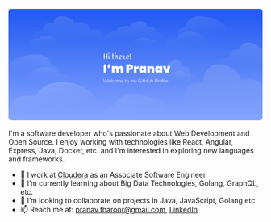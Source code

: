 

<!--
**pranavtharoor/pranavtharoor** is a ✨ _special_ ✨ repository because its `README.md` (this file) appears on your GitHub profile.

Here are some ideas to get you started:

- 🔭 I’m currently working on ...
- 🌱 I’m currently learning ...
- 👯 I’m looking to collaborate on ...
- 🤔 I’m looking for help with ...
- 💬 Ask me about ...
- 📫 How to reach me: ...
- 😄 Pronouns: ...
- ⚡ Fun fact: ...
-->

![Hi, there! I'm Pranav](https://github.com/pranavtharoor/pranavtharoor/blob/master/greeting.svg?raw=true)

I'm a software developer who's passionate about Web Development and Open Source. I enjoy working with technologies like React, Angular, Express, Java, Docker, etc. and I'm interested in exploring new languages and frameworks.

- 🔭 I work at [Cloudera](https://www.cloudera.com/) as an Associate Software Engineer
- 🌱 I’m currently learning about Big Data Technologies, Golang, GraphQL, etc.
- 👯 I’m looking to collaborate on projects in Java, JavaScript, Golang etc.
- 📫 Reach me at: pranav.tharoor@gmail.com, [LinkedIn](https://linkedin.com/in/pranavtharoor)

<br/>

<!--![Check out a few of the projects I've worked on](https://github.com/pranavtharoor/pranavtharoor/blob/master/footer-text.svg?raw=true)-->

<!--![](https://github.com/pranavtharoor/pranavtharoor/blob/master/arrow.gif?raw=true)-->
